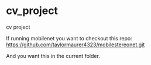 # cv_project
cv project


If running mobilenet you want to checkout this repo:
https://github.com/taylormaurer4323/mobilestereonet.git

And you want this in the current folder.
